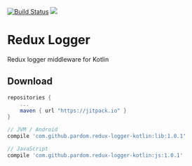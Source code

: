 [![Build Status](https://travis-ci.org/pardom/redux-logger-kotlin.svg?branch=master)](https://travis-ci.org/pardom/redux-logger-kotlin)
[![](https://jitpack.io/v/pardom/redux-logger-kotlin.svg)](https://jitpack.io/#pardom/redux-logger-kotlin)

# Redux Logger
Redux logger middleware for Kotlin

Download
--------

```groovy
repositories {
	...
	maven { url "https://jitpack.io" }
}
```

```groovy
// JVM / Android
compile 'com.github.pardom.redux-logger-kotlin:lib:1.0.1'

// JavaScript
compile 'com.github.pardom.redux-logger-kotlin:js:1.0.1'
```
